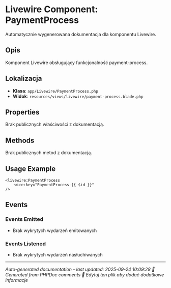 # Livewire Component: PaymentProcess

Automatycznie wygenerowana dokumentacja dla komponentu Livewire.

## Opis
Komponent Livewire obsługujący funkcjonalność payment-process.

## Lokalizacja
- **Klasa**: `app/Livewire/PaymentProcess.php`
- **Widok**: `resources/views/livewire/payment-process.blade.php`



## Properties
Brak publicznych właściwości z dokumentacją.

## Methods
Brak publicznych metod z dokumentacją.

## Usage Example
```blade
<livewire:PaymentProcess
    wire:key="PaymentProcess-{{ $id }}"
/>
```

## Events

### Events Emitted
- Brak wykrytych wydarzeń emitowanych

### Events Listened
- Brak wykrytych wydarzeń nasłuchiwanych

---
*Auto-generated documentation - last updated: 2025-09-24 10:09:28*
*🤖 Generated from PHPDoc comments*
*📝 Edytuj ten plik aby dodać dodatkowe informacje*